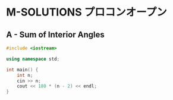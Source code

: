 # M-SOLUTIONS プロコンオープン
## A - Sum of Interior Angles
```cpp
#include <iostream>

using namespace std;

int main() {
    int n;
    cin >> n;
    cout << 180 * (n - 2) << endl;
}
```
